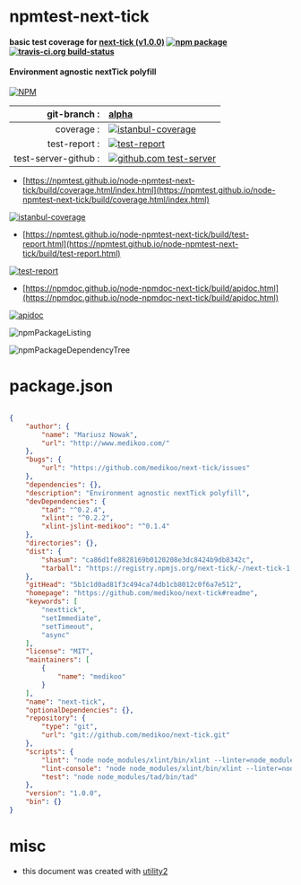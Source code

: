 # npmtest-next-tick

#### basic test coverage for  [next-tick (v1.0.0)](https://github.com/medikoo/next-tick#readme)  [![npm package](https://img.shields.io/npm/v/npmtest-next-tick.svg?style=flat-square)](https://www.npmjs.org/package/npmtest-next-tick) [![travis-ci.org build-status](https://api.travis-ci.org/npmtest/node-npmtest-next-tick.svg)](https://travis-ci.org/npmtest/node-npmtest-next-tick)

#### Environment agnostic nextTick polyfill

[![NPM](https://nodei.co/npm/next-tick.png?downloads=true&downloadRank=true&stars=true)](https://www.npmjs.com/package/next-tick)

| git-branch : | [alpha](https://github.com/npmtest/node-npmtest-next-tick/tree/alpha)|
|--:|:--|
| coverage : | [![istanbul-coverage](https://npmtest.github.io/node-npmtest-next-tick/build/coverage.badge.svg)](https://npmtest.github.io/node-npmtest-next-tick/build/coverage.html/index.html)|
| test-report : | [![test-report](https://npmtest.github.io/node-npmtest-next-tick/build/test-report.badge.svg)](https://npmtest.github.io/node-npmtest-next-tick/build/test-report.html)|
| test-server-github : | [![github.com test-server](https://npmtest.github.io/node-npmtest-next-tick/GitHub-Mark-32px.png)](https://npmtest.github.io/node-npmtest-next-tick/build/app/index.html) | | build-artifacts : | [![build-artifacts](https://npmtest.github.io/node-npmtest-next-tick/glyphicons_144_folder_open.png)](https://github.com/npmtest/node-npmtest-next-tick/tree/gh-pages/build)|

- [https://npmtest.github.io/node-npmtest-next-tick/build/coverage.html/index.html](https://npmtest.github.io/node-npmtest-next-tick/build/coverage.html/index.html)

[![istanbul-coverage](https://npmtest.github.io/node-npmtest-next-tick/build/screenCapture.buildCi.browser.%252Ftmp%252Fbuild%252Fcoverage.lib.html.png)](https://npmtest.github.io/node-npmtest-next-tick/build/coverage.html/index.html)

- [https://npmtest.github.io/node-npmtest-next-tick/build/test-report.html](https://npmtest.github.io/node-npmtest-next-tick/build/test-report.html)

[![test-report](https://npmtest.github.io/node-npmtest-next-tick/build/screenCapture.buildCi.browser.%252Ftmp%252Fbuild%252Ftest-report.html.png)](https://npmtest.github.io/node-npmtest-next-tick/build/test-report.html)

- [https://npmdoc.github.io/node-npmdoc-next-tick/build/apidoc.html](https://npmdoc.github.io/node-npmdoc-next-tick/build/apidoc.html)

[![apidoc](https://npmdoc.github.io/node-npmdoc-next-tick/build/screenCapture.buildCi.browser.%252Ftmp%252Fbuild%252Fapidoc.html.png)](https://npmdoc.github.io/node-npmdoc-next-tick/build/apidoc.html)

![npmPackageListing](https://npmtest.github.io/node-npmtest-next-tick/build/screenCapture.npmPackageListing.svg)

![npmPackageDependencyTree](https://npmtest.github.io/node-npmtest-next-tick/build/screenCapture.npmPackageDependencyTree.svg)



# package.json

```json

{
    "author": {
        "name": "Mariusz Nowak",
        "url": "http://www.medikoo.com/"
    },
    "bugs": {
        "url": "https://github.com/medikoo/next-tick/issues"
    },
    "dependencies": {},
    "description": "Environment agnostic nextTick polyfill",
    "devDependencies": {
        "tad": "^0.2.4",
        "xlint": "^0.2.2",
        "xlint-jslint-medikoo": "^0.1.4"
    },
    "directories": {},
    "dist": {
        "shasum": "ca86d1fe8828169b0120208e3dc8424b9db8342c",
        "tarball": "https://registry.npmjs.org/next-tick/-/next-tick-1.0.0.tgz"
    },
    "gitHead": "5b1c1d0ad81f3c494ca74db1cb8012c0f6a7e512",
    "homepage": "https://github.com/medikoo/next-tick#readme",
    "keywords": [
        "nexttick",
        "setImmediate",
        "setTimeout",
        "async"
    ],
    "license": "MIT",
    "maintainers": [
        {
            "name": "medikoo"
        }
    ],
    "name": "next-tick",
    "optionalDependencies": {},
    "repository": {
        "type": "git",
        "url": "git://github.com/medikoo/next-tick.git"
    },
    "scripts": {
        "lint": "node node_modules/xlint/bin/xlint --linter=node_modules/xlint-jslint-medikoo/index.js --no-cache --no-stream",
        "lint-console": "node node_modules/xlint/bin/xlint --linter=node_modules/xlint-jslint-medikoo/index.js --watch",
        "test": "node node_modules/tad/bin/tad"
    },
    "version": "1.0.0",
    "bin": {}
}
```



# misc
- this document was created with [utility2](https://github.com/kaizhu256/node-utility2)
